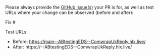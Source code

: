 Please always provide the [GitHub issue(s)](../issues) your PR is for, as well as test URLs where your change can be observed (before and after):

Fix #<gh-issue-id>

Test URLs:
- Before: https://main--ABtestingEDS--ComwrapUkReply.hlx.live/
- After: https://<branch>--ABtestingEDS--ComwrapUkReply.hlx.live/
